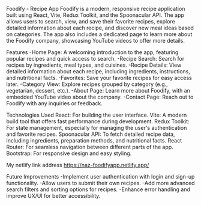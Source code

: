 Foodify - Recipe App
Foodify is a modern, responsive recipe application built using React, Vite, Redux Toolkit, and the Spoonacular API. The app allows users to search, view, and save their favorite recipes, explore detailed information about each recipe, and discover new meal ideas based on categories. The app also includes a dedicated page to learn more about the Foodify company, showcasing YouTube videos to offer more details.

Features
-Home Page: A welcoming introduction to the app, featuring popular recipes and quick access to search.
-Recipe Search: Search for recipes by ingredients, meal types, and cuisines.
-Recipe Details: View detailed information about each recipe, including ingredients, instructions, and nutritional facts.
-Favorites: Save your favorite recipes for easy access later.
-Category View: Explore recipes grouped by category (e.g., vegetarian, dessert, etc.).
-About Page: Learn more about Foodify, with an embedded YouTube video about the company.
-Contact Page: Reach out to Foodify with any inquiries or feedback.

Technologies Used
React: For building the user interface.
Vite: A modern build tool that offers fast performance during development.
Redux Toolkit: For state management, especially for managing the user's authentication and favorite recipes.
Spoonacular API: To fetch detailed recipe data, including ingredients, preparation methods, and nutritional facts.
React Router: For seamless navigation between different parts of the app.
Bootstrap: For responsive design and easy styling.

My netlify link address
https://naz-foodifyapp.netlify.app/


Future Improvements
-Implement user authentication with login and sign-up functionality.
-Allow users to submit their own recipes.
-Add more advanced search filters and sorting options for recipes.
-Enhance error handling and improve UX/UI for better accessibility.